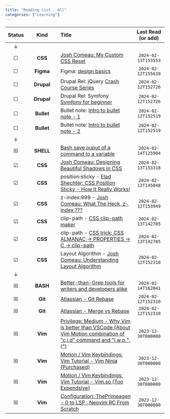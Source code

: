 ```yaml
---
title: "Reading List - All"
categories: ["Learning"]
---
```


| Status  |   | Kind                         |   | Title                                                                                                                                                                                            | Last Read (or add)  |
| :-----: | - | :--------------------------: | - | :---------------------------------------------------------------------------------------------------------------------------------------------------------------                                 | :-----------------: |
| ↓       |   |                              |   |                                                                                                                                                                                                  |                     |
| &#9744; |   | **CSS**                      |   |[Josh Comeau: My Custom CSS Reset](https://www.joshwcomeau.com/css/custom-css-reset/#one-box-sizing-model-2)                                                                                      | `2024-02-13T153553` |
| &#9744; |   | **Figma**                    |   | Figma: [design basics](https://www.figma.com/resource-library/design-basics/)                                                                                                                    | `2024-02-12T155639` |
| &#9744; |   | **Drupal**                   |   | Drupal Rel: jQuery [Crash Course Series](https://www.youtube.com/watch?v=3nrLc_JOF7k&list=PLgT1LClcgVzFMNgCvv2ar0ZEg_ORBv2bw)                                                                    | `2024-02-12T152726` |
| &#9744; |   | **Drupal**                   |   | Drupal Rel: Symfony [Symfony for beginner](https://www.youtube.com/watch?v=QPky3r2prEI)                                                                                                          | `2024-02-12T152726` |
| &#9744; |   | **Bullet**                   |   | Bullet note: [Intro to bullet note - 1](https://zhuanlan.zhihu.com/p/87612890)                                                                                                                   | `2024-02-12T152519` |
| &#9744; |   | **Bullet**                   |   | Bullet note: [Intro to bullet note - 2](https://zhuanlan.zhihu.com/p/111703197)                                                                                                                  | `2024-02-12T152519` |
| ↓       |   |                              |   |                                                                                                                                                                                                  |                     |
| &#9746; |   | **SHELL**                    |   | [Bash save ouput of a command to a variable ](https://stackoverflow.com/questions/16967982/zsh-shell-how-to-assign-something-to-a-variable-quietly)                                              | `2024-02-14T125904` |
| &#9745; |   | **CSS**                      |   | [Josh Comeau: Designing Beautiful Shadows in CSS](https://www.joshwcomeau.com/css/designing-shadows/)                                                                                            | `2024-02-13T153318` |
| &#9745; |   | **CSS**                      |   | position:sticky    - [Elad Shechter: CSS Position Sticky - How It Really Works!](https://elad.medium.com/css-position-sticky-how-it-really-works-54cd01dc2d46)                                   | `2024-02-13T145048` |
| &#9745; |   | **CSS**                      |   | z-index:999        - [Josh Comeau: What The Heck, z-index ???](https://www.joshwcomeau.com/css/stacking-contexts/)                                                                               | `2024-02-12T153949` |
| &#9745; |   | **CSS**                      |   | clip-path          - [CSS clip-path maker](https://bennettfeely.com/clippy/)                                                                                                                     | `2024-02-13T142705` |
| &#9745; |   | **CSS**                      |   | clip-path          - [CSS trick: CSS ALMANAC → PROPERTIES → C → clip-path](https://css-tricks.com/almanac/properties/c/clip-path/)                                                               | `2024-02-13T142705` |
| &#9745; |   | **CSS**                      |   | Layout Algorithm   - [Josh Comeau: Understanding Layout Algorithm](https://www.joshwcomeau.com/css/understanding-layout-algorithms/)                                                             | `2024-02-12T152310` |
| ↓       |   |                              |   |                                                                                                                                                                                                  |                     |
| &#9746; |   | **BASH**                     |   | [Better-than-Grep tools for writers and developers alike](https://ddbeck.com/better-than-grep-for-writers/)                                                                                      | `2024-02-14T162041` |
| &#9746; |   | **Git**                      |   | [Atlassian - Git Rebase](https://www.atlassian.com/git/tutorials/rewriting-history/git-rebase)                                                                                                   | `2024-02-12T152310` |
| &#9746; |   | **Git**                      |   | [Atlassian - Merge vs Rebase](https://www.atlassian.com/git/tutorials/merging-vs-rebasing)                                                                                                       | `2024-02-12T152310` |
| &#9746; |   | **Vim**                      |   | [Privilege: Medium - Why Vim is better than VSCode (About Vim Motion combination of "c,i,d" command and "l,w,p,",{")](https://sean-warman.medium.com/why-vim-is-better-than-vscode-d09e2355eb37) | `2023-12-30T000000` |
| &#9746; |   | **Vim**                      |   | [Motion / Vim Keybindings: Vim Tutorial - Vim Ninja (Purchased)](https://www.vimninja.com/)                                                                                                      | `2023-12-30T000000` |
| &#9746; |   | **Vim**                      |   | [Motion / Vim Keybindings: Vim Tutorial - Vim.so (Too Expendsive)](https://www.learnvim.com/)                                                                                                    | `2023-12-30T000000` |
| &#9746; |   | **Vim**                      |   | [Configuration: ThePrimeagen - 0 to LSP : Neovim RC From Scratch](https://www.youtube.com/watch?v=w7i4amO_zaE&t=1s)                                                                              | `2023-12-30T000000` |